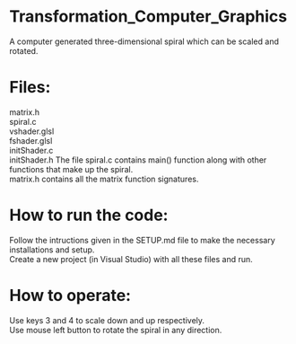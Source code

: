 # Transformation_Computer_Graphics
A computer generated three-dimensional spiral which can be scaled and rotated. 

# Files: 
matrix.h  
spiral.c  
vshader.glsl  
fshader.glsl  
initShader.c  
initShader.h 
The file spiral.c contains main() function along with other functions that make
up the spiral.   
matrix.h contains all the matrix function signatures.  


# How to run the code: 
Follow the intructions given in the SETUP.md file to make the necessary installations and setup.  
Create a new project (in Visual Studio) with all these files and run.  

# How to operate: 
Use keys 3 and 4 to scale down and up respectively.  
Use mouse left button to rotate the spiral in any direction.  
